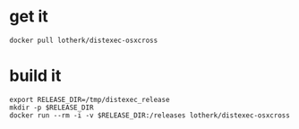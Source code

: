 # get it
```
docker pull lotherk/distexec-osxcross
```

# build it
```
export RELEASE_DIR=/tmp/distexec_release
mkdir -p $RELEASE_DIR
docker run --rm -i -v $RELEASE_DIR:/releases lotherk/distexec-osxcross
```
